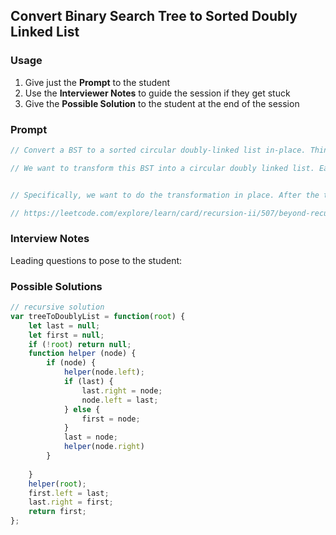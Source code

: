 ## Convert Binary Search Tree to Sorted Doubly Linked List 

### Usage

1. Give just the **Prompt** to the student
2. Use the **Interviewer Notes** to guide the session if they get stuck
3. Give the **Possible Solution** to the student at the end of the session

### Prompt

```javascript
// Convert a BST to a sorted circular doubly-linked list in-place. Think of the left and right pointers as synonymous to the previous and next pointers in a doubly-linked list.

// We want to transform this BST into a circular doubly linked list. Each node in a doubly linked list has a predecessor and successor. For a circular doubly linked list, the predecessor of the first element is the last element, and the successor of the last element is the first element.


// Specifically, we want to do the transformation in place. After the transformation, the left pointer of the tree node should point to its predecessor, and the right pointer should point to its successor. We should return the pointer to the first element of the linked list.

// https://leetcode.com/explore/learn/card/recursion-ii/507/beyond-recursion/2899/
```

### Interview Notes

Leading questions to pose to the student:

### Possible Solutions

```javascript
// recursive solution
var treeToDoublyList = function(root) {
    let last = null;
    let first = null;
    if (!root) return null;
    function helper (node) {
        if (node) {
            helper(node.left);
            if (last) {
                last.right = node;
                node.left = last;
            } else {
                first = node;
            }
            last = node;
            helper(node.right)
        }
    
    }
    helper(root);
    first.left = last;
    last.right = first;
    return first;
};
```